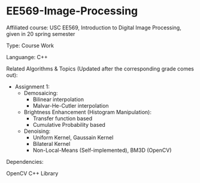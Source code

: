 # EE569-Image-Processing
Affiliated course: USC EE569, Introduction to Digital Image Processing, given in 20 spring semester

Type: Course Work

Languange: C++

Related Algorithms & Topics (Updated after the corresponding grade comes out):
  - Assignment 1:
    - Demosaicing:
      - Bilinear interpolation
      - Malvar-He-Cutler interpolation
    - Brightness Enhancement (Histogram Manipulation):
      - Transfer function based
      - Cumulative Probability based
    - Denoising:
      - Uniform Kernel, Gaussain Kernel
      - Bilateral Kernel
      - Non-Local-Means (Self-implemented), BM3D (OpenCV)


Dependencies:

  OpenCV C++ Library
